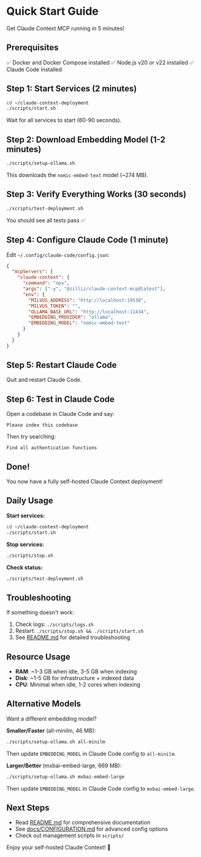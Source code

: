 # Quick Start Guide

Get Claude Context MCP running in 5 minutes!

## Prerequisites

✅ Docker and Docker Compose installed
✅ Node.js v20 or v22 installed
✅ Claude Code installed

## Step 1: Start Services (2 minutes)

```bash
cd ~/claude-context-deployment
./scripts/start.sh
```

Wait for all services to start (60-90 seconds).

## Step 2: Download Embedding Model (1-2 minutes)

```bash
./scripts/setup-ollama.sh
```

This downloads the `nomic-embed-text` model (~274 MB).

## Step 3: Verify Everything Works (30 seconds)

```bash
./scripts/test-deployment.sh
```

You should see all tests pass ✅

## Step 4: Configure Claude Code (1 minute)

Edit `~/.config/claude-code/config.json`:

```json
{
  "mcpServers": {
    "claude-context": {
      "command": "npx",
      "args": ["-y", "@zilliz/claude-context-mcp@latest"],
      "env": {
        "MILVUS_ADDRESS": "http://localhost:19530",
        "MILVUS_TOKEN": "",
        "OLLAMA_BASE_URL": "http://localhost:11434",
        "EMBEDDING_PROVIDER": "ollama",
        "EMBEDDING_MODEL": "nomic-embed-text"
      }
    }
  }
}
```

## Step 5: Restart Claude Code

Quit and restart Claude Code.

## Step 6: Test in Claude Code

Open a codebase in Claude Code and say:

```
Please index this codebase
```

Then try searching:

```
Find all authentication functions
```

## Done!

You now have a fully self-hosted Claude Context deployment!

## Daily Usage

**Start services:**
```bash
cd ~/claude-context-deployment
./scripts/start.sh
```

**Stop services:**
```bash
./scripts/stop.sh
```

**Check status:**
```bash
./scripts/test-deployment.sh
```

## Troubleshooting

If something doesn't work:

1. Check logs: `./scripts/logs.sh`
2. Restart: `./scripts/stop.sh && ./scripts/start.sh`
3. See [README.md](README.md) for detailed troubleshooting

## Resource Usage

- **RAM**: ~1-3 GB when idle, 3-5 GB when indexing
- **Disk**: ~1-5 GB for infrastructure + indexed data
- **CPU**: Minimal when idle, 1-2 cores when indexing

## Alternative Models

Want a different embedding model?

**Smaller/Faster** (all-minilm, 46 MB):
```bash
./scripts/setup-ollama.sh all-minilm
```
Then update `EMBEDDING_MODEL` in Claude Code config to `all-minilm`.

**Larger/Better** (mxbai-embed-large, 669 MB):
```bash
./scripts/setup-ollama.sh mxbai-embed-large
```
Then update `EMBEDDING_MODEL` in Claude Code config to `mxbai-embed-large`.

## Next Steps

- Read [README.md](README.md) for comprehensive documentation
- See [docs/CONFIGURATION.md](docs/CONFIGURATION.md) for advanced config options
- Check out management scripts in `scripts/`

Enjoy your self-hosted Claude Context! 🚀
